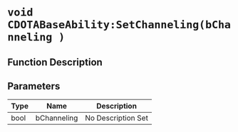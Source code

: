 # `void CDOTABaseAbility:SetChanneling(bChanneling )`
## Function Description

## Parameters
Type|Name|Description
--|--|--
bool|bChanneling|No Description Set
